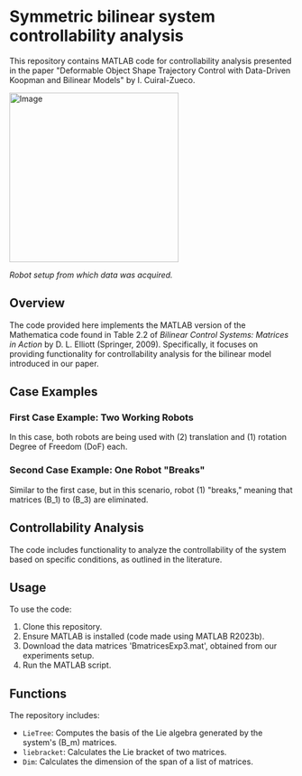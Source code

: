 # Symmetric bilinear system controllability analysis
This repository contains MATLAB code for controllability analysis presented in the paper "Deformable Object Shape Trajectory Control with Data-Driven Koopman and Bilinear Models" by I. Cuiral-Zueco.

<img src="https://github.com/nachocz/symmetric-bilinear-systems-controllability-matlab/assets/29798564/9b13efa9-8dc8-4ab9-a948-1d7491881eb9" alt="Image" width="300"/>

*Robot setup from which data was acquired.*

## Overview
The code provided here implements the MATLAB version of the Mathematica code found in Table 2.2 of *Bilinear Control Systems: Matrices in Action* by D. L. Elliott (Springer, 2009). Specifically, it focuses on providing functionality for controllability analysis for the bilinear model introduced in our paper.

## Case Examples
### First Case Example: Two Working Robots
In this case, both robots are being used with \(2\) translation and \(1\) rotation Degree of Freedom (DoF) each.

### Second Case Example: One Robot "Breaks"
Similar to the first case, but in this scenario, robot \(1\) "breaks," meaning that matrices \(B_1\) to \(B_3\) are eliminated.

## Controllability Analysis
The code includes functionality to analyze the controllability of the system based on specific conditions, as outlined in the literature.

## Usage
To use the code:
1. Clone this repository.
2. Ensure MATLAB is installed (code made using MATLAB R2023b).
3. Download the data matrices 'BmatricesExp3.mat', obtained from our experiments setup.
4. Run the MATLAB script.

## Functions
The repository includes:
- `LieTree`: Computes the basis of the Lie algebra generated by the system's \(B_m\) matrices.
- `liebracket`: Calculates the Lie bracket of two matrices.
- `Dim`: Calculates the dimension of the span of a list of matrices.

